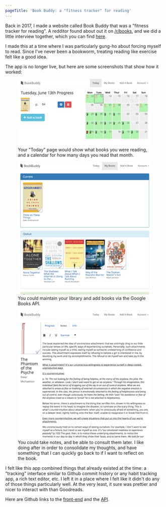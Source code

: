 ```yaml
---
pageTitle: 'Book Buddy: a "fitness tracker" for reading'
---
```

Back in 2017, I made a website called Book Buddy that was a "fitness tracker for reading". A redditor found about out it on [/r/books](https://www.reddit.com/r/books), and we did a little interview together, which you can find [here](https://www.buzzbookstore.com/blog/2017/6/14/a-brief-conversation-with-will-mortiz-creator-of-bookbuddy).

I made this at a time where I was particularly gung-ho about forcing myself to read. Since I've never been a bookworm, treating reading like exercise felt like a good idea.

The app is no longer live, but here are some screenshots that show how it worked:

<figure>
    <img src="progress.png" alt="progress calendar">
    <figcaption>Your "Today" page would show what books you were reading, and a calendar for how many days you read that month.</figcaption>
</figure>

<figure>
    <img src="library.png" alt="library">
    <figcaption>You could maintain your library and add books via the Google Books API.</figcaption>
</figure>

<figure>
    <img src="notes.png" alt="notes">
    <figcaption>You could take notes, and be able to consult them later. I like doing after in order to consolidate my thoughts, and have something that I can quickly go back to if I want to reflect on the book.</figcaption>
</figure>

I felt like this app combined things that already existed at the time: a "tracking" interface similar to Github commit history or any habit tracking app, a rich text editor, etc. I left it in a place where I felt like it didn't do any of those things particularly well. At the very least, it sure was prettier and nicer to interact with than Goodreads.

Here are Github links to the [front-end](https://github.com/willthedeveloper/book-buddy) and the [API](https://github.com/willthedeveloper/book-buddy-api).